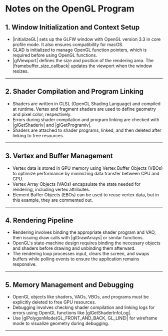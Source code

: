 # Notes on the OpenGL Program

## 1. **Window Initialization and Context Setup**
- |initializeGL| sets up the GLFW window with OpenGL version 3.3 in core profile mode. It also ensures compatibility for macOS.
- GLAD is initialized to manage OpenGL function pointers, which is required before using OpenGL functions.
- |glViewport| defines the size and position of the rendering area. The |framebuffer_size_callback| updates the viewport when the window resizes.

---

## 2. **Shader Compilation and Program Linking**
- Shaders are written in GLSL (OpenGL Shading Language) and compiled at runtime. Vertex and fragment shaders are used to define geometry and pixel color, respectively.
- Errors during shader compilation and program linking are checked with |glGetShaderiv| and |glGetProgramiv|.
- Shaders are attached to shader programs, linked, and then deleted after linking to free resources.

---

## 3. **Vertex and Buffer Management**
- Vertex data is stored in GPU memory using Vertex Buffer Objects (VBOs) to optimize performance by minimizing data transfer between CPU and GPU.
- Vertex Array Objects (VAOs) encapsulate the state needed for rendering, including vertex attributes.
- Element Buffer Objects (EBOs) can be used to reuse vertex data, but in this example, they are commented out.

---

## 4. **Rendering Pipeline**
- Rendering involves binding the appropriate shader program and VAO, then issuing draw calls with |glDrawArrays| or similar functions.
- OpenGL's state-machine design requires binding the necessary objects and shaders before drawing and unbinding them afterward.
- The rendering loop processes input, clears the screen, and swaps buffers while polling events to ensure the application remains responsive.

---

## 5. **Memory Management and Debugging**
- OpenGL objects like shaders, VAOs, VBOs, and programs must be explicitly deleted to free GPU resources.
- Debugging involves checking shader compilation and linking logs for errors using OpenGL functions like |glGetShaderInfoLog|.
- Use |glPolygonMode(GL_FRONT_AND_BACK, GL_LINE)| for wireframe mode to visualize geometry during debugging.

---
